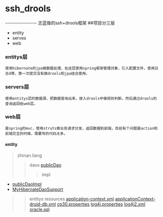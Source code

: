 # ssh_drools
----------------  志蓝做的ssh+drools框架
##项目分三层
* entity
* serves
* web

###  entitys层
    使用hibernate的jpa做数据处理，在这层使用spring框架管理对象，引入配置文件，使用日志d等，第一次提交没有做drools和jpa结合使用。
### servers层
    使用entitys层的数据源，把数据查询出来，放入drools中做规则判断。然后通过drools的查询返回给web层。
### web层
    是spring的mvc，使用struts做业务请求分发，返回数据到前端，目前有个问题是action和前端交互的时候，需要写的代码太多。
    
#### entity
> zhinan.liang
>> daos
    [publicDao](http://blog.csdn.net/guodongxiaren "do的公共方法")
>>> impl
* [publicDaoImpl](http://blog.csdn.net/guodongxiaren "dao的公共方法的实现")
* [MyHibernateDaoSupport](http://blog.csdn.net/guodongxiaren "dao公共方法实现所需要的，为了实现注解")
>> entitys
> resources
>>[application-context.xml](http://blog.csdn.net/guodongxiaren "spring的主要配置文件，导入其他配置文件")
>>[applicationContext-druid-db.xml](http://blog.csdn.net/guodongxiaren "数据库，事务处理的配置文件")
>>[cp30.properties](http://blog.csdn.net/guodongxiaren "数据库配置信息")
>>[log4j.properties](http://blog.csdn.net/guodongxiaren "日志配置文件，")
>>[log4j2.xml](http://blog.csdn.net/guodongxiaren "日志配置文件，暂时不可以使用")
>>[oracle.sql](http://blog.csdn.net/guodongxiaren "数据库插入语句，添加数据")
